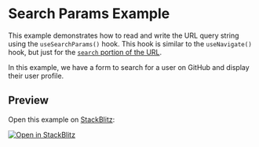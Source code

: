 # Search Params Example

This example demonstrates how to read and write the URL query string using the `useSearchParams()` hook. This hook is similar to the `useNavigate()` hook, but just for the [`search` portion of the URL](https://developer.mozilla.org/en-US/docs/Web/API/Location/search).

In this example, we have a form to search for a user on GitHub and display their user profile.

## Preview

Open this example on [StackBlitz](https://stackblitz.com):

[![Open in StackBlitz](https://developer.stackblitz.com/img/open_in_stackblitz.svg)](https://stackblitz.com/github/remix-run/react-router/tree/v6.0.0-beta.7/examples/search-params?file=src/App.tsx)
